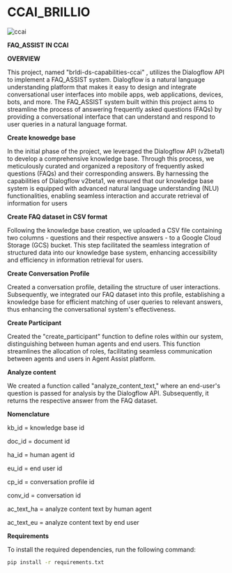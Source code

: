 # CCAI_BRILLIO

![ccai](https://github.com/brillioccai/CCAI_BRILLIO/assets/169894041/c13a44bc-06cc-45f4-add1-7c3d9654c034)

**FAQ_ASSIST IN CCAI**

**OVERVIEW**

This project, named "brldi-ds-capabilities-ccai" , utilizes the Dialogflow API to implement a FAQ_ASSIST system. Dialogflow is a natural language understanding platform that makes it easy to design and integrate conversational user interfaces into mobile apps, web applications, devices, bots, and more. The FAQ_ASSIST system built within this project aims to streamline the process of answering frequently asked questions (FAQs) by providing a conversational interface that can understand and respond to user queries in a natural language format.

**Create knowedge base**

In the initial phase of the project, we leveraged the Dialogflow API (v2beta1) to develop a comprehensive knowledge base. Through this process, we meticulously curated and organized a repository of frequently asked questions (FAQs) and their corresponding answers. By harnessing the capabilities of Dialogflow v2beta1, we ensured that our knowledge base system is equipped with advanced natural language understanding (NLU) functionalities, enabling seamless interaction and accurate retrieval of information for users

**Create FAQ dataset in CSV format**

Following the knowledge base creation, we uploaded a CSV file containing two columns - questions and their respective answers - to a Google Cloud Storage (GCS) bucket. This step facilitated the seamless integration of structured data into our knowledge base system, enhancing accessibility and efficiency in information retrieval for users.

**Create Conversation Profile**

Created a conversation profile, detailing the structure of user interactions. Subsequently, we integrated our FAQ dataset into this profile, establishing a knowledge base for efficient matching of user queries to relevant answers, thus enhancing the conversational system's effectiveness.

**Create Participant**

Created the "create_participant" function to define roles within our system, distinguishing between human agents and end users. This function streamlines the allocation of roles, facilitating seamless communication between agents and users in Agent Assist platform.

**Analyze content**

We created a function called "analyze_content_text," where an end-user's question is passed for analysis by the Dialogflow API. Subsequently, it returns the respective answer from the FAQ dataset.

**Nomenclature**

kb_id = knowledge base id

doc_id = document id

ha_id = human agent id

eu_id = end user id

cp_id = conversation profile id

conv_id = conversation id

ac_text_ha = analyze content text by human agent

ac_text_eu = analyze content text by end user

**Requirements**

To install the required dependencies, run the following command:

```bash
pip install -r requirements.txt

